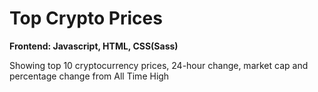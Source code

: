 # Top Crypto Prices

**Frontend: Javascript, HTML, CSS(Sass)**

Showing top 10 cryptocurrency prices, 24-hour change, market cap and percentage change from All Time High